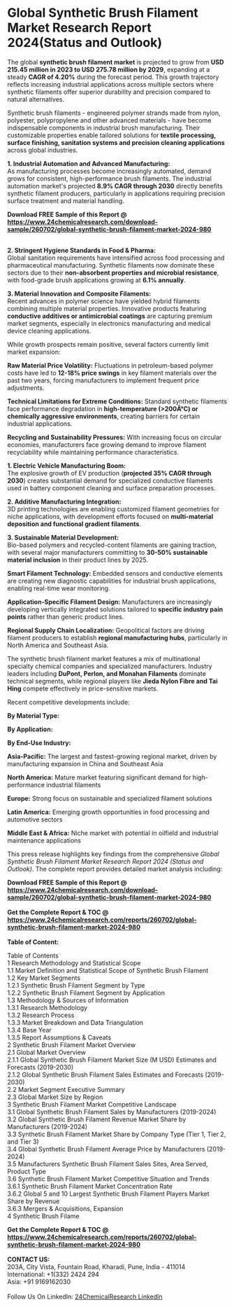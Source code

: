 <h1>Global Synthetic Brush Filament Market Research Report 2024(Status and Outlook)</h1><p>The global <strong>synthetic brush filament market</strong> is projected to grow from <strong>USD 215.45 million in 2023 to USD 275.78 million by 2029</strong>, expanding at a steady <strong>CAGR of 4.20%</strong> during the forecast period. This growth trajectory reflects increasing industrial applications across multiple sectors where synthetic filaments offer superior durability and precision compared to natural alternatives.</p><p>Synthetic brush filaments - engineered polymer strands made from nylon, polyester, polypropylene and other advanced materials - have become indispensable components in industrial brush manufacturing. Their customizable properties enable tailored solutions for <strong>textile processing, surface finishing, sanitation systems and precision cleaning applications</strong> across global industries.</p><p><strong>1. Industrial Automation and Advanced Manufacturing:</strong><br>
As manufacturing processes become increasingly automated, demand grows for consistent, high-performance brush filaments. The industrial automation market's projected <strong>8.9% CAGR through 2030</strong> directly benefits synthetic filament producers, particularly in applications requiring precision surface treatment and material handling.</p><div><b>Download FREE Sample of this Report @ 
            <a href="https://www.24chemicalresearch.com/download-sample/260702/global-synthetic-brush-filament-market-2024-980">
            https://www.24chemicalresearch.com/download-sample/260702/global-synthetic-brush-filament-market-2024-980</a></b></div><br><p><strong>2. Stringent Hygiene Standards in Food &amp; Pharma:</strong><br>
Global sanitation requirements have intensified across food processing and pharmaceutical manufacturing. Synthetic filaments now dominate these sectors due to their <strong>non-absorbent properties and microbial resistance</strong>, with food-grade brush applications growing at <strong>6.1% annually</strong>.</p><p><strong>3. Material Innovation and Composite Filaments:</strong><br>
Recent advances in polymer science have yielded hybrid filaments combining multiple material properties. Innovative products featuring <strong>conductive additives or antimicrobial coatings</strong> are capturing premium market segments, especially in electronics manufacturing and medical device cleaning applications.</p><p>While growth prospects remain positive, several factors currently limit market expansion:</p><p><strong>Raw Material Price Volatility:</strong> Fluctuations in petroleum-based polymer costs have led to <strong>12-18% price swings</strong> in key filament materials over the past two years, forcing manufacturers to implement frequent price adjustments.</p><p><strong>Technical Limitations for Extreme Conditions:</strong> Standard synthetic filaments face performance degradation in <strong>high-temperature (&gt;200Â°C) or chemically aggressive environments</strong>, creating barriers for certain industrial applications.</p><p><strong>Recycling and Sustainability Pressures:</strong> With increasing focus on circular economies, manufacturers face growing demand to improve filament recyclability while maintaining performance characteristics.</p><p><strong>1. Electric Vehicle Manufacturing Boom:</strong><br>
The explosive growth of EV production (<strong>projected 35% CAGR through 2030</strong>) creates substantial demand for specialized conductive filaments used in battery component cleaning and surface preparation processes.</p><p><strong>2. Additive Manufacturing Integration:</strong><br>
3D printing technologies are enabling customized filament geometries for niche applications, with development efforts focused on <strong>multi-material deposition and functional gradient filaments</strong>.</p><p><strong>3. Sustainable Material Development:</strong><br>
Bio-based polymers and recycled-content filaments are gaining traction, with several major manufacturers committing to <strong>30-50% sustainable material inclusion</strong> in their product lines by 2025.</p><p><strong>Smart Filament Technology:</strong> Embedded sensors and conductive elements are creating new diagnostic capabilities for industrial brush applications, enabling real-time wear monitoring.</p><p><strong>Application-Specific Filament Design:</strong> Manufacturers are increasingly developing vertically integrated solutions tailored to <strong>specific industry pain points</strong> rather than generic product lines.</p><p><strong>Regional Supply Chain Localization:</strong> Geopolitical factors are driving filament producers to establish <strong>regional manufacturing hubs</strong>, particularly in North America and Southeast Asia.</p><p>The synthetic brush filament market features a mix of multinational specialty chemical companies and specialized manufacturers. Industry leaders including <strong>DuPont, Perlon, and Monahan Filaments</strong> dominate technical segments, while regional players like <strong>Jieda Nylon Fibre and Tai Hing</strong> compete effectively in price-sensitive markets.</p><p>Recent competitive developments include:</p><p><strong>By Material Type:</strong></p><p><strong>By Application:</strong></p><p><strong>By End-Use Industry:</strong></p><p><strong>Asia-Pacific:</strong> The largest and fastest-growing regional market, driven by manufacturing expansion in China and Southeast Asia</p><p><strong>North America:</strong> Mature market featuring significant demand for high-performance industrial filaments</p><p><strong>Europe:</strong> Strong focus on sustainable and specialized filament solutions</p><p><strong>Latin America:</strong> Emerging growth opportunities in food processing and automotive sectors</p><p><strong>Middle East &amp; Africa:</strong> Niche market with potential in oilfield and industrial maintenance applications</p><p>This press release highlights key findings from the comprehensive <em>Global Synthetic Brush Filament Market Research Report 2024 (Status and Outlook)</em>. The complete report provides detailed market analysis including:</p><div><b>Download FREE Sample of this Report @ 
            <a href="https://www.24chemicalresearch.com/download-sample/260702/global-synthetic-brush-filament-market-2024-980">
            https://www.24chemicalresearch.com/download-sample/260702/global-synthetic-brush-filament-market-2024-980</a></b></div><br><div><b>Get the Complete Report & TOC @ 
            <a href="https://www.24chemicalresearch.com/reports/260702/global-synthetic-brush-filament-market-2024-980">
            https://www.24chemicalresearch.com/reports/260702/global-synthetic-brush-filament-market-2024-980</a></b></div><br>
            <b>Table of Content:</b><p>Table of Contents<br />
1 Research Methodology and Statistical Scope<br />
1.1 Market Definition and Statistical Scope of Synthetic Brush Filament<br />
1.2 Key Market Segments<br />
1.2.1 Synthetic Brush Filament Segment by Type<br />
1.2.2 Synthetic Brush Filament Segment by Application<br />
1.3 Methodology & Sources of Information<br />
1.3.1 Research Methodology<br />
1.3.2 Research Process<br />
1.3.3 Market Breakdown and Data Triangulation<br />
1.3.4 Base Year<br />
1.3.5 Report Assumptions & Caveats<br />
2 Synthetic Brush Filament Market Overview<br />
2.1 Global Market Overview<br />
2.1.1 Global Synthetic Brush Filament Market Size (M USD) Estimates and Forecasts (2019-2030)<br />
2.1.2 Global Synthetic Brush Filament Sales Estimates and Forecasts (2019-2030)<br />
2.2 Market Segment Executive Summary<br />
2.3 Global Market Size by Region<br />
3 Synthetic Brush Filament Market Competitive Landscape<br />
3.1 Global Synthetic Brush Filament Sales by Manufacturers (2019-2024)<br />
3.2 Global Synthetic Brush Filament Revenue Market Share by Manufacturers (2019-2024)<br />
3.3 Synthetic Brush Filament Market Share by Company Type (Tier 1, Tier 2, and Tier 3)<br />
3.4 Global Synthetic Brush Filament Average Price by Manufacturers (2019-2024)<br />
3.5 Manufacturers Synthetic Brush Filament Sales Sites, Area Served, Product Type<br />
3.6 Synthetic Brush Filament Market Competitive Situation and Trends<br />
3.6.1 Synthetic Brush Filament Market Concentration Rate<br />
3.6.2 Global 5 and 10 Largest Synthetic Brush Filament Players Market Share by Revenue<br />
3.6.3 Mergers & Acquisitions, Expansion<br />
4 Synthetic Brush Filame</p><div><b>Get the Complete Report & TOC @ 
            <a href="https://www.24chemicalresearch.com/reports/260702/global-synthetic-brush-filament-market-2024-980">
            https://www.24chemicalresearch.com/reports/260702/global-synthetic-brush-filament-market-2024-980</a></b></div><br><b>CONTACT US:</b><br>
            203A, City Vista, Fountain Road, Kharadi, Pune, India - 411014<br>
            International: +1(332) 2424 294<br>
            Asia: +91 9169162030 <br><br>
            Follow Us On LinkedIn: <a href="https://www.linkedin.com/company/24chemicalresearch/">24ChemicalResearch LinkedIn</a>